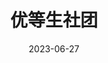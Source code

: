 ---
layout: page
title: 优等生社团
description: >
category: 电影
img: assets/img/movie/2023/you_deng_sheng_she_tuan.webp
star: 4
date: 2023-06-27
---